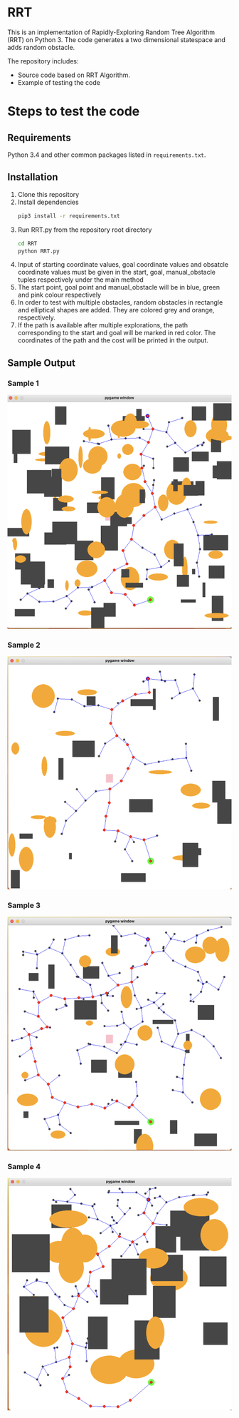 # RRT



This is an implementation of Rapidly-Exploring Random Tree Algorithm (RRT) on Python 3. The code generates a two dimensional statespace and adds random obstacle.



The repository includes:
* Source code based on RRT Algorithm.
* Example of testing the code 



# Steps to test the code



## Requirements
Python 3.4 and other common packages listed in `requirements.txt`.


## Installation
1. Clone this repository
2. Install dependencies
   ```bash
   pip3 install -r requirements.txt
   ```
3. Run RRT.py from the repository root directory 
   ```bash
   cd RRT
   python RRT.py
   ```
4. Input of starting coordinate values, goal coordinate values and obsatcle coordinate values  must be given in the start, goal, manual_obstacle tuples respectively under the main method
5. The start point, goal point and manual_obstacle will be in blue, green and pink colour respectively 
6. In order to test with multiple obstacles, random obstacles in rectangle and elliptical shapes are added. They are colored grey and orange, respectively.
7. If the path is available after multiple explorations, the path corresponding to the start and goal will be marked in red color. The coordinates of the path and the cost will be printed in the output.


## Sample Output 
### Sample 1
![alt text](https://github.com/kishoreparanthaman/RRT/blob/main/assest/sample_output1.png)
### Sample 2
![alt text](https://github.com/kishoreparanthaman/RRT/blob/main/assest/sample_output2.png)
### Sample 3
![alt text](https://github.com/kishoreparanthaman/RRT/blob/main/assest/sample_output3.png)
### Sample 4
![alt text](https://github.com/kishoreparanthaman/RRT/blob/main/assest/sample_output4.png)
    
